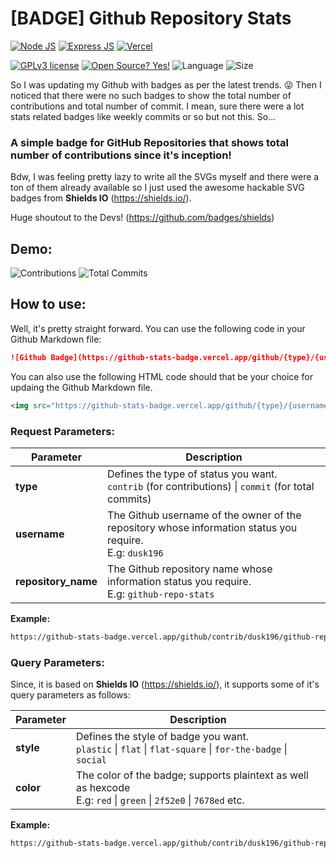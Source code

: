 # [BADGE] Github Repository Stats

[![Node JS](https://img.shields.io/badge/Node.js-339933?style=for-the-badge&logo=nodedotjs&logoColor=white)](https://nodejs.org/)
[![Express JS](https://img.shields.io/badge/Express.js-000000?style=for-the-badge&logo=express&logoColor=white)](https://expressjs.com/)
[![Vercel](https://img.shields.io/badge/Vercel-000000?style=for-the-badge&logo=vercel&logoColor=white)](https://vercel.com/)

[![GPLv3 license](https://img.shields.io/badge/License-GPLv3-blue.svg?style=for-the-badge)](http://perso.crans.org/besson/LICENSE.html)
[![Open Source? Yes!](https://img.shields.io/badge/Open_Source%3F-Yes!-blue?style=for-the-badge&logo=gitHub&logoColor=white)](https://opensource.com/resources/what-open-source/)
![Language](https://img.shields.io/github/languages/top/dusk196/github-repo-stats?style=for-the-badge)
![Size](https://img.shields.io/github/languages/code-size/dusk196/github-repo-stats?style=for-the-badge)

So I was updating my Github with badges as per the latest trends. 😜 Then I noticed that there were no such badges to show the total number of contributions and total number of commit. I mean, sure there were a lot stats related badges like weekly commits or so but not this. So...

### A simple badge for GitHub Repositories that shows total number of contributions since it's inception!

Bdw, I was feeling pretty lazy to write all the SVGs myself and there were a ton of them already available so I just used the awesome hackable SVG badges from **Shields IO** (https://shields.io/).

Huge shoutout to the Devs! (https://github.com/badges/shields)

## Demo:

![Contributions](https://github-stats-badge.vercel.app/github/contrib/dusk196/github-repo-stats?style=for-the-badge&color=7678ed)
![Total Commits](https://github-stats-badge.vercel.app/github/commit/dusk196/github-repo-stats?style=for-the-badge&color=7678ed)

## How to use:

Well, it's pretty straight forward. You can use the following code in your Github Markdown file:
```markdown
![Github Badge](https://github-stats-badge.vercel.app/github/{type}/{username}/{repository_name})
```

You can also use the following HTML code should that be your choice for updaing the Github Markdown file.
```html
<img src="https://github-stats-badge.vercel.app/github/{type}/{username}/{repository_name}" />
```

### Request Parameters:

Parameter | Description
--- | ---
**type** | Defines the type of status you want. <br /> `contrib` (for contributions) \| `commit` (for total commits)
**username** | The Github username of the owner of the repository whose information status you require.  <br /> E.g: `dusk196`
**repository_name** | The Github repository name whose information status you require. <br /> E.g: `github-repo-stats`

**Example:**
```markdown
https://github-stats-badge.vercel.app/github/contrib/dusk196/github-repo-stats
```

### Query Parameters:

Since, it is based on **Shields IO** (https://shields.io/), it supports some of it's query parameters as follows:

Parameter | Description
--- | ---
**style** | Defines the style of badge you want. <br /> `plastic` \| `flat` \| `flat-square` \| `for-the-badge` \| `social`
**color** | The color of the badge; supports plaintext as well as hexcode <br /> E.g: `red` \| `green` \| `2f52e0` \| `7678ed` etc.

**Example:**
```markdown
https://github-stats-badge.vercel.app/github/contrib/dusk196/github-repo-stats?style=for-the-badge&color=3ddc97
```